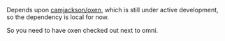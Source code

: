 Depends upon [camjackson/oxen](https://github.com/camjackson/oxen), which is still
under active development, so the dependency is local for now.

So you need to have oxen checked out next to omni.
